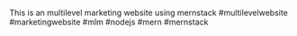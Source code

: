 This is an multilevel marketing website using mernstack 
#multilevelwebsite #marketingwebsite #mlm #nodejs #mern #mernstack
